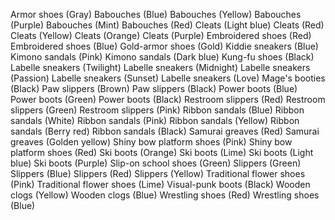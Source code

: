 Armor shoes (Gray)
Babouches (Blue)
Babouches (Yellow)
Babouches (Purple)
Babouches (Mint)
Babouches (Red)
Cleats (Light blue)
Cleats (Red)
Cleats (Yellow)
Cleats (Orange)
Cleats (Purple)
Embroidered shoes (Red)
Embroidered shoes (Blue)
Gold-armor shoes (Gold)
Kiddie sneakers (Blue)
Kimono sandals (Pink)
Kimono sandals (Dark blue)
Kung-fu shoes (Black)
Labelle sneakers (Twilight)
Labelle sneakers (Midnight)
Labelle sneakers (Passion)
Labelle sneakers (Sunset)
Labelle sneakers (Love)
Mage's booties (Black)
Paw slippers (Brown)
Paw slippers (Black)
Power boots (Blue)
Power boots (Green)
Power boots (Black)
Restroom slippers (Red)
Restroom slippers (Green)
Restroom slippers (Pink)
Ribbon sandals (Blue)
Ribbon sandals (White)
Ribbon sandals (Pink)
Ribbon sandals (Yellow)
Ribbon sandals (Berry red)
Ribbon sandals (Black)
Samurai greaves (Red)
Samurai greaves (Golden yellow)
Shiny bow platform shoes (Pink)
Shiny bow platform shoes (Red)
Ski boots (Orange)
Ski boots (Lime)
Ski boots (Light blue)
Ski boots (Purple)
Slip-on school shoes (Green)
Slippers (Green)
Slippers (Blue)
Slippers (Red)
Slippers (Yellow)
Traditional flower shoes (Pink)
Traditional flower shoes (Lime)
Visual-punk boots (Black)
Wooden clogs (Yellow)
Wooden clogs (Blue)
Wrestling shoes (Red)
Wrestling shoes (Blue)
